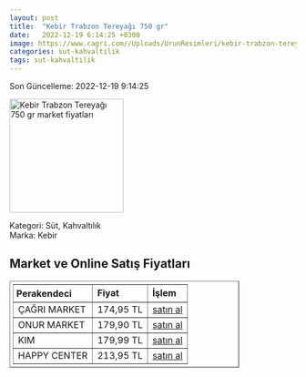 ```yaml
---
layout: post
title:  "Kebir Trabzon Tereyağı 750 gr"
date:   2022-12-19 6:14:25 +0300
image: https://www.cagri.com//Uploads/UrunResimleri/kebir-trabzon-tereyagi-750-gr-8181.jpg
categories: sut-kahvaltilik
tags: sut-kahvaltilik
---
```


Son Güncelleme: 2022-12-19 9:14:25

<img src="https://www.cagri.com//Uploads/UrunResimleri/kebir-trabzon-tereyagi-750-gr-8181.jpg" width="200" alt="Kebir Trabzon Tereyağı 750 gr market fiyatları" />

Kategori: Süt, Kahvaltılık
<br />
Marka: Kebir

<h2>Market ve Online Satış Fiyatları</h2>

<table border="1" style="padding: 5px;width:80%;">
  <tr>
    <td style="padding: 5px;"><strong>Perakendeci</strong></td>
    <td><strong>Fiyat</strong></td>
    <td><strong>İşlem</strong></td>
  </tr>
  <tr>
              <td title="Çağrı Market">ÇAĞRI MARKET</td>
              <td>174,95 TL</td>
              <td><a title="Çağrı Market" target="_blank" href="https://www.cagri.com/kebir-trabzon-tereyagi-750gr?">satın al</a></td>
            </tr><tr>
              <td title="Onur Market">ONUR MARKET</td>
              <td>179,90 TL</td>
              <td><a title="Onur Market" target="_blank" href="https://www.onurmarket.com/-kebir-tereyag-gurme-tuzsuz-750-gr--75526">satın al</a></td>
            </tr><tr>
              <td title="Kim">KIM</td>
              <td>179,99 TL</td>
              <td><a title="Kim" target="_blank" href="https://www.kimgeldi.com/kebir-gurme-tereyagi-750-gr">satın al</a></td>
            </tr><tr>
              <td title="Happy Center">HAPPY CENTER</td>
              <td>213,95 TL</td>
              <td><a title="Happy Center" target="_blank" href="https://www.happycenter.com.tr/Product/?product_id=15738">satın al</a></td>
            </tr>
</table>
